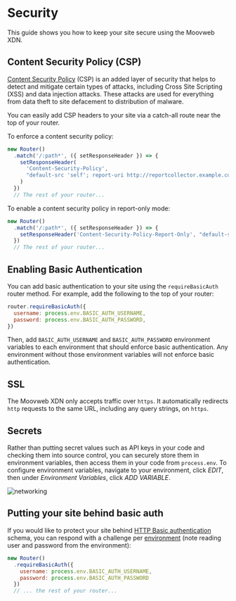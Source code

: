 # Security

This guide shows you how to keep your site secure using the Moovweb XDN.

## Content Security Policy (CSP)

[Content Security Policy](https://developer.mozilla.org/en-US/docs/Web/HTTP/CSP) (CSP) is an added layer of security that helps to detect and mitigate certain types of attacks, including Cross Site Scripting (XSS) and data injection attacks. These attacks are used for everything from data theft to site defacement to distribution of malware.

You can easily add CSP headers to your site via a catch-all route near the top of your router.

To enforce a content security policy:

```js
new Router()
  .match('/:path*', ({ setResponseHeader }) => {
    setResponseHeader(
      'Content-Security-Policy',
      "default-src 'self'; report-uri http://reportcollector.example.com/collector.cgi",
    )
  })
  // The rest of your router...
```

To enable a content security policy in report-only mode:

```js
new Router()
  .match('/:path*', ({ setResponseHeader }) => {
    setResponseHeader('Content-Security-Policy-Report-Only', "default-src 'self'")
  })
  // The rest of your router...
```

## Enabling Basic Authentication

You can add basic authentication to your site using the `requireBasicAuth` router method. For example, add the following to the
top of your router:

```js
router.requireBasicAuth({
  username: process.env.BASIC_AUTH_USERNAME,
  password: process.env.BASIC_AUTH_PASSWORD,
})
```

Then, add `BASIC_AUTH_USERNAME` and `BASIC_AUTH_PASSWORD` environment variables to each environment that should enforce basic authentication. Any environment without those
environment variables will not enforce basic authentication.

## SSL

The Moovweb XDN only accepts traffic over `https`. It automatically redirects `http` requests to the same URL, including any query strings, on `https`.

## Secrets

Rather than putting secret values such as API keys in your code and checking them into source control, you can securely
store them in environment variables, then access them in your code from `process.env`. To configure environment variables,
navigate to your environment, click _EDIT_, then under _Environment Variables_, click _ADD VARIABLE_.

![networking](/images/security/environment-variables.png)

## Putting your site behind basic auth

If you would like to protect your site behind [HTTP Basic authentication](https://developer.mozilla.org/en-US/docs/Web/HTTP/Authentication) schema, you can respond with a challenge per [environment](environments) (note reading user and password from the environment):

```js
new Router()
  .requireBasicAuth({ 
    username: process.env.BASIC_AUTH_USERNAME, 
    password: process.env.BASIC_AUTH_PASSWORD 
  })
  // ... the rest of your router...
